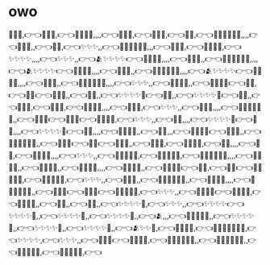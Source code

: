 # owo

💖💖✨,👉👈💖💖✨,👉👈💖💖✨🥺,,,,👉👈💖💖✨,👉👈💖💖✨,👉👈💖💖,👉👈💖✨✨✨✨🥺,,,,👉👈💖💖🥺,,👉👈💖💖,👉👈✨✨✨,,👉👈💖✨✨✨✨🥺,,,👉👈💖💖✨,👉👈💖💖✨🥺,👉👈✨✨✨✨,,,,👉👈✨✨✨,,👉👈🫂✨✨✨✨👉👈💖💖💖🥺,,,,👉👈💖💖💖,,👉👈💖💖💖✨✨🥺,,,,👉👈🫂✨✨✨✨👉👈💖💖💖🥺,,,,👉👈💖💖💖,,👉👈💖💖💖✨✨🥺,,,,👉👈🫂✨✨✨✨👉👈💖💖💖🥺,,,,👉👈💖💖💖,,👉👈💖💖💖✨✨🥺,,,,👉👈✨✨✨,,👉👈💖💖✨🥺,,👉👈💖💖✨🥺👉👈💖💖,👉👈💖💖👉👈✨✨✨,,👉👈💖💖,,👉👈✨✨✨✨🥺👉👈💖💖,,👉👈✨✨✨✨🥺👉👈💖💖,,👉👈💖💖✨,👉👈💖💖✨,👉👈💖💖✨🥺,,,,👉👈💖💖✨,👉👈✨✨✨,,👉👈💖💖🥺,,,,👉👈💖✨✨✨✨🥺,,👉👈💖💖✨👉👈💖💖✨👉👈💖💖✨✨,👉👈✨✨✨,,👉👈💖💖,,,,👉👈✨✨✨✨🥺👉👈💖💖,,,,👉👈✨✨✨✨🥺👉👈💖💖,,,,👉👈💖💖✨🥺,,👉👈💖💖,,,👉👈💖💖✨🥺👉👈✨✨✨,,👉👈💖✨✨✨✨🥺,,👉👈💖💖✨👉👈💖💖👉👈✨✨✨,,👉👈💖💖✨,👉👈💖💖✨🥺,👉👈💖💖,,,,👉👈💖💖,👉👈💖💖✨🥺,,,,👉👈✨✨✨,,👉👈💖💖✨✨🥺,👉👈💖💖✨✨🥺,👉👈💖✨✨✨✨🥺,,,,👉👈💖💖✨🥺,,👉👈💖💖✨🥺,,👉👈💖💖✨🥺,,,,👉👈💖💖✨🥺,,👉👈💖💖✨🥺👉👈💖💖,👉👈💖💖👉👈💖💖✨✨🥺,👉👈💖💖✨✨🥺,👉👈✨✨✨,,👉👈💖💖🥺,,👉👈💖✨✨✨✨🥺,,👉👈💖💖✨🥺,,,,👉👈💖✨✨✨✨🥺,,👉👈💖💖🥺👉👈💖💖🥺👉👈💖💖✨✨🥺,👉👈✨✨✨,,👉👈💖💖✨🥺👉👈💖💖✨🥺,👉👈💖💖✨🥺,,👉👈💖💖,,👉👈💖💖,,👉👈✨✨✨✨🥺,👉👈✨✨✨,,👉👈✨✨✨✨👉👈✨✨✨✨🥺,,👉👈✨✨✨✨🥺,,👉👈✨✨✨✨🥺,,👉👈🫂,,,👉👈💖💖💖✨✨,,👉👈✨✨✨✨🥺,,👉👈✨✨✨✨🥺,,👉👈✨✨✨✨🥺,,👉👈🫂✨✨🥺,👉👈💖💖💖🥺,👉👈💖💖💖✨✨✨✨,👉👈✨✨✨✨,👉👈✨✨✨,,👉👈💖💖✨👉👈💖💖✨✨,👉👈💖✨✨✨✨🥺,,👉👈💖✨✨✨✨🥺,,👉👈💖💖✨✨🥺,👉👈💖💖✨✨🥺,👉👈
